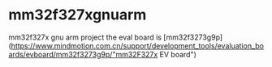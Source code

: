 # mm32f327xgnuarm
mm32f327x gnu arm project
the eval board is [mm32f3273g9p](https://www.mindmotion.com.cn/support/development_tools/evaluation_boards/evboard/mm32f3273g9p/"mm32F327x EV board") 
